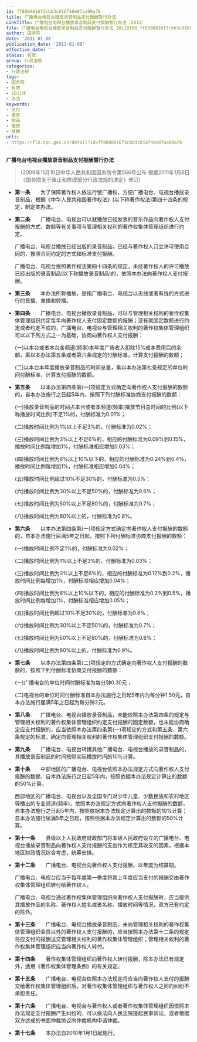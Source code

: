```yaml
---
id: ff8080816f3cbb3c016f40e87aa90a70
title: 广播电台电视台播放录音制品支付报酬暂行办法
LinkTitle: 广播电台电视台播放录音制品支付报酬暂行办法（2011）
file: 广播电台电视台播放录音制品支付报酬暂行办法_20110108_ff8080816f3cbb3c016f40e87aa90a70.docx
author: 国务院
date: '2011-01-08'
publication_date: '2011-01-08'
effective_date: ''
status: 有效
group: 行政法规
categories:
- 行政法规
tags:
- 国务院
- 有效
- 2011年
- 办法
keywords:
- 支付
- 录音
- 制品
- 播放
- 报酬
urls:
- https://flk.npc.gov.cn/detail?id=ff8080816f3cbb3c016f40e87aa90a70
---
```


**广播电台电视台播放录音制品支付报酬暂行办法**

> (2009年11月10日中华人民共和国国务院令第566号公布 根据2011年1月8日《国务院关于废止和修改部分行政法规的决定》修订)

- **第一条**　　为了保障著作权人依法行使广播权，方便广播电台、电视台播放录音制品，根据《中华人民共和国著作权法》(以下称著作权法)第四十四条的规定，制定本办法。

- **第二条**　　广播电台、电视台可以就播放已经发表的音乐作品向著作权人支付报酬的方式、数额等有关事项与管理相关权利的著作权集体管理组织进行约定。

  广播电台、电视台播放已经出版的录音制品，已经与著作权人订立许可使用合同的，按照合同约定的方式和标准支付报酬。

  广播电台、电视台依照著作权法第四十四条的规定，未经著作权人的许可播放已经出版的录音制品(以下称播放录音制品)的，依照本办法向著作权人支付报酬。

- **第三条**　　本办法所称播放，是指广播电台、电视台以无线或者有线的方式进行的首播、重播和转播。

- **第四条**　　广播电台、电视台播放录音制品，可以与管理相关权利的著作权集体管理组织约定每年向著作权人支付固定数额的报酬；没有就固定数额进行约定或者约定不成的，广播电台、电视台与管理相关权利的著作权集体管理组织可以以下列方式之一为基础，协商向著作权人支付报酬：

  (一)以本台或者本台各频道(频率)本年度广告收入扣除15%成本费用后的余额，乘以本办法第五条或者第六条规定的付酬标准，计算支付报酬的数额；

  (二)以本台本年度播放录音制品的时间总量，乘以本办法第七条规定的单位时间付酬标准，计算支付报酬的数额。

- **第五条**　　以本办法第四条第(一)项规定方式确定向著作权人支付报酬的数额的，自本办法施行之日起5年内，按照下列付酬标准协商支付报酬的数额：

  (一)播放录音制品的时间占本台或者本频道(频率)播放节目总时间的比例(以下称播放时间比例)不足1%的，付酬标准为0.01%；

  (二)播放时间比例为1%以上不足3%的，付酬标准为0.02%；

  (三)播放时间比例为3%以上不足6%的，相应的付酬标准为0.09%到0.15%，播放时间比例每增加1%，付酬标准相应增加0.03%；

  (四)播放时间比例为6%以上10%以下的，相应的付酬标准为0.24%到0.4%，播放时间比例每增加1%，付酬标准相应增加0.04%；

  (五)播放时间比例超过10%不足30%的，付酬标准为0.5%；

  (六)播放时间比例为30%以上不足50%的，付酬标准为0.6%；

  (七)播放时间比例为50%以上不足80%的，付酬标准为0.7%；

  (八)播放时间比例为80%以上的，付酬标准为0.8%。

- **第六条**　　以本办法第四条第(一)项规定方式确定向著作权人支付报酬的数额的，自本办法施行届满5年之日起，按照下列付酬标准协商支付报酬的数额：

  (一)播放时间比例不足1%的，付酬标准为0.02%；

  (二)播放时间比例为1%以上不足3%的，付酬标准为0.03%；

  (三)播放时间比例为3%以上不足6%的，相应的付酬标准为0.12%到0.2%，播放时间比例每增加1%，付酬标准相应增加0.04%；

  (四)播放时间比例为6%以上10%以下的，相应的付酬标准为0.3%到0.5%，播放时间比例每增加1%，付酬标准相应增加0.05%；

  (五)播放时间比例超过10%不足30%的，付酬标准为0.6%；

  (六)播放时间比例为30%以上不足50%的，付酬标准为0.7%；

  (七)播放时间比例为50%以上不足80%的，付酬标准为0.8%；

  (八)播放时间比例为80%以上的，付酬标准为0.9%。

- **第七条**　　以本办法第四条第(二)项规定的方式确定向著作权人支付报酬的数额的，按照下列付酬标准协商支付报酬的数额：

  (一)广播电台的单位时间付酬标准为每分钟0.30元；

  (二)电视台的单位时间付酬标准自本办法施行之日起5年内为每分钟1.50元，自本办法施行届满5年之日起为每分钟2元。

- **第八条**　　广播电台、电视台播放录音制品，未能依照本办法第四条的规定与管理相关权利的著作权集体管理组织约定支付报酬的固定数额，也未能协商确定应支付报酬的，应当依照本办法第四条第(一)项规定的方式和第五条、第六条规定的标准，确定向管理相关权利的著作权集体管理组织支付报酬的数额。

- **第九条**　　广播电台、电视台转播其他广播电台、电视台播放的录音制品的，其播放录音制品的时间按照实际播放时间的10%计算。

- **第十条**　　中部地区的广播电台、电视台依照本办法规定方式向著作权人支付报酬的数额，自本办法施行之日起5年内，按照依据本办法规定计算出的数额的50%计算。

  西部地区的广播电台、电视台以及全国专门对少年儿童、少数民族和农村地区等播出的专业频道(频率)，依照本办法规定方式向著作权人支付报酬的数额，自本办法施行之日起5年内，按照依据本办法规定计算出的数额的10%计算；自本办法施行届满5年之日起，按照依据本办法规定计算出的数额的50%计算。

- **第十一条**　　县级以上人民政府财政部门将本级人民政府设立的广播电台、电视台播放录音制品向著作权人支付报酬的支出作为核定其收支的因素，根据本地区财政情况综合考虑，统筹安排。

- **第十二条**　　广播电台、电视台向著作权人支付报酬，以年度为结算期。

  广播电台、电视台应当于每年度第一季度将其上年度应当支付的报酬交由著作权集体管理组织转付给著作权人。

  广播电台、电视台通过著作权集体管理组织向著作权人支付报酬时，应当提供其播放作品的名称、著作权人姓名或者名称、播放时间等情况，双方已有约定的除外。

- **第十三条**　　广播电台、电视台播放录音制品，未向管理相关权利的著作权集体管理组织会员以外的著作权人支付报酬的，应当按照本办法第十二条的规定将应支付的报酬送交管理相关权利的著作权集体管理组织；管理相关权利的著作权集体管理组织应当向著作权人转付。

- **第十四条**　　著作权集体管理组织向著作权人转付报酬，除本办法已有规定外，适用《著作权集体管理条例》的有关规定。

- **第十五条**　　广播电台、电视台依照本办法规定将应当向著作权人支付的报酬交给著作权集体管理组织后，对著作权集体管理组织与著作权人之间的纠纷不承担责任。

- **第十六条**　　广播电台、电视台与著作权人或者著作权集体管理组织因依照本办法规定支付报酬产生纠纷的，可以依法向人民法院提起民事诉讼，或者根据双方达成的书面仲裁协议向仲裁机构申请仲裁。

- **第十七条**　　本办法自2010年1月1日起施行。
